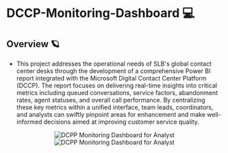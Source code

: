 # DCCP-Monitoring-Dashboard 💻

## Overview 🪐
  - This project addresses the operational needs of SLB's global contact center desks through the development of a comprehensive Power BI report integrated with the Microsoft Digital Contact Center Platform (DCCP). The report focuses on delivering real-time insights into critical metrics including queued conversations, service factors, abandonment rates, agent statuses, and overall call performance. By centralizing these key metrics within a unified interface, team leads, coordinators, and analysts can swiftly pinpoint areas for enhancement and make well-informed decisions aimed at improving customer service quality.
    
<div align="center">
  <img src="https://github.com/user-attachments/assets/07c0cbb9-9284-44e1-904b-51ccb44e09ab" alt="DCPP Monitoring Dashboard for Analyst" />
  
  <img src="https://github.com/user-attachments/assets/7f552c54-3f74-4ef7-8481-93de9c5ae50f" alt="DCPP Monitoring Dashboard for Analyst" />
</div>

